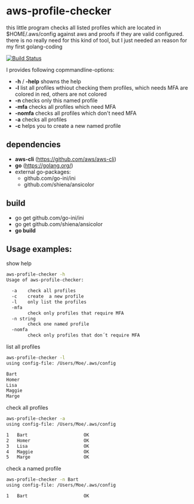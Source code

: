 # aws-profile-checker

this little program checks all listed profiles which are
located in $HOME/.aws/config against aws and proofs if they are
valid configured.
there is no really need for this kind of tool, but I just needed an reason for my first golang-coding

[![Build Status](https://travis-ci.org/WolfgangMau/aws-profile-checker.svg?branch=master)](https://travis-ci.org/WolfgangMau/aws-profile-checker)

I provides following copmmandline-options:
- __-h__ / __-help__ showns the help
- __-l__ list all profiles wthiout checking them profiles, which needs MFA are colored in red, others are not colored
- __-n <name>__ checks only this named profile
- __-mfa__ checks all profiles which need MFA
- __-nomfa__ checks all profiles which don't need MFA
- __-a__ checks all profiles
- __-c <name>__ helps you to create a new named profile

## dependencies
* __aws-cli__ (https://github.com/aws/aws-cli)
* __go__ (https://golang.org/)
* external go-packages:
  - github.com/go-ini/ini
  - github.com/shiena/ansicolor

## build
- go get github.com/go-ini/ini
- go get github.com/shiena/ansicolor
- __go build__

## Usage examples:

show help
```bash
aws-profile-checker -h
Usage of aws-profile-checker:

  -a	check all profiles
  -c	create  a new profile
  -l	only list the profiles
  -mfa
    	check only profiles that require MFA
  -n string
    	check one named profile
  -nomfa
    	check only profiles that don´t require MFA
```

list all profiles
```bash
aws-profile-checker -l
using config-file: /Users/Moe/.aws/config

Bart
Homer
Lisa
Maggie
Marge
```

check all profiles
```bash
aws-profile-checker -a
using config-file: /Users/Moe/.aws/config

1	Bart                     OK
2	Homer                    OK
3	Lisa                     OK
4	Maggie                   OK
5	Marge                    OK
```


check a named profile
```bash
aws-profile-checker -n Bart
using config-file: /Users/Moe/.aws/config

1	Bart                     OK
```
